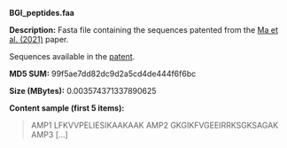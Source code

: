 **BGI_peptides.faa**

**Description:**	Fasta file containing the sequences patented from the [Ma et al. (2021)](https://www.nature.com/articles/s41587-022-01226-0) paper.

Sequences available in the [patent](https://app.dimensions.ai/details/patent/WO-2022037681-A1).

**MD5 SUM:**	99f5ae7dd82dc9d2a5cd4de444f6f6bc

**Size (MBytes):**	0.003574371337890625

**Content sample (first 5 items):**

>AMP1
LFKVVPELIESIKAAKAAK
>AMP2
GKGIKFVGEEIRRKSGKSAGAK
>AMP3
[...]

